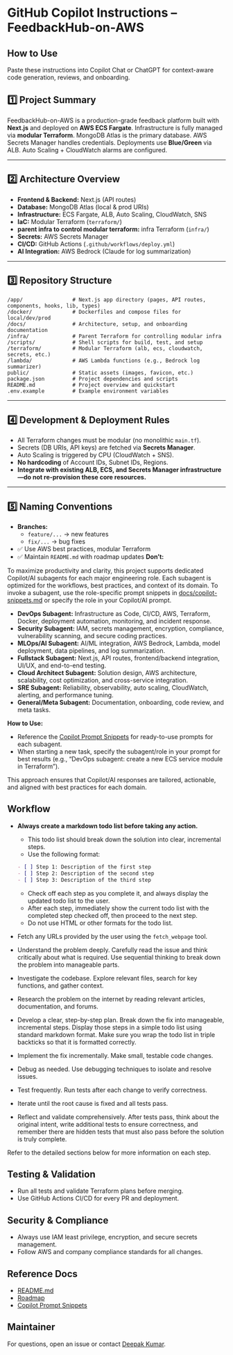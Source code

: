 
# GitHub Copilot Instructions – FeedbackHub-on-AWS

## How to Use
Paste these instructions into Copilot Chat or ChatGPT for context-aware code generation, reviews, and onboarding.

## 1️⃣ Project Summary
FeedbackHub-on-AWS is a production-grade feedback platform built with **Next.js** and deployed on **AWS ECS Fargate**. Infrastructure is fully managed via **modular Terraform**. MongoDB Atlas is the primary database. AWS Secrets Manager handles credentials. Deployments use **Blue/Green** via ALB. Auto Scaling + CloudWatch alarms are configured.

---

## 2️⃣ Architecture Overview
- **Frontend & Backend:** Next.js (API routes)
- **Database:** MongoDB Atlas (local & prod URIs)
- **Infrastructure:** ECS Fargate, ALB, Auto Scaling, CloudWatch, SNS
- **IaC:** Modular Terraform (`terraform/`)
- **parent infra to control modular terraform:** infra Terraform (`infra/`)
- **Secrets:** AWS Secrets Manager
- **CI/CD:** GitHub Actions (`.github/workflows/deploy.yml`)
- **AI Integration:** AWS Bedrock (Claude for log summarization)

---

## 3️⃣ Repository Structure
```
/app/                # Next.js app directory (pages, API routes, components, hooks, lib, types)
/docker/             # Dockerfiles and compose files for local/dev/prod
/docs/               # Architecture, setup, and onboarding documentation
/infra/              # Parent Terraform for controlling modular infra
/scripts/            # Shell scripts for build, test, and setup
/terraform/          # Modular Terraform (alb, ecs, cloudwatch, secrets, etc.)
/lambda/             # AWS Lambda functions (e.g., Bedrock log summarizer)
public/              # Static assets (images, favicon, etc.)
package.json         # Project dependencies and scripts
README.md            # Project overview and quickstart
.env.example         # Example environment variables
```
---

## 4️⃣ Development & Deployment Rules
- All Terraform changes must be modular (no monolithic `main.tf`).
- Secrets (DB URIs, API keys) are fetched via **Secrets Manager**.
- Auto Scaling is triggered by CPU (CloudWatch + SNS).
- **No hardcoding** of Account IDs, Subnet IDs, Regions.
- **Integrate with existing ALB, ECS, and Secrets Manager infrastructure—do not re-provision these core resources.**

---

## 5️⃣ Naming Conventions
- **Branches:**  
  - `feature/...` → new features  
  - `fix/...` → bug fixes  
- ✅ Use AWS best practices, modular Terraform
- ✅ Maintain `README.md` with roadmap updates
**Don’t:**


To maximize productivity and clarity, this project supports dedicated Copilot/AI subagents for each major engineering role. Each subagent is optimized for the workflows, best practices, and context of its domain. To invoke a subagent, use the role-specific prompt snippets in [docs/copilot-snippets.md](../docs/copilot-snippets.md) or specify the role in your Copilot/AI prompt.
- **DevOps Subagent:** Infrastructure as Code, CI/CD, AWS, Terraform, Docker, deployment automation, monitoring, and incident response.
- **Security Subagent:** IAM, secrets management, encryption, compliance, vulnerability scanning, and secure coding practices.
- **MLOps/AI Subagent:** AI/ML integration, AWS Bedrock, Lambda, model deployment, data pipelines, and log summarization.
- **Fullstack Subagent:** Next.js, API routes, frontend/backend integration, UI/UX, and end-to-end testing.
- **Cloud Architect Subagent:** Solution design, AWS architecture, scalability, cost optimization, and cross-service integration.
- **SRE Subagent:** Reliability, observability, auto scaling, CloudWatch, alerting, and performance tuning.
- **General/Meta Subagent:** Documentation, onboarding, code review, and meta tasks.

**How to Use:**
- Reference the [Copilot Prompt Snippets](../docs/copilot-snippets.md) for ready-to-use prompts for each subagent.
- When starting a new task, specify the subagent/role in your prompt for best results (e.g., “DevOps subagent: create a new ECS service module in Terraform”).

This approach ensures that Copilot/AI responses are tailored, actionable, and aligned with best practices for each domain.

## Workflow

- **Always create a markdown todo list before taking any action.**
  - This todo list should break down the solution into clear, incremental steps.
  - Use the following format:

  ```markdown
  - [ ] Step 1: Description of the first step
  - [ ] Step 2: Description of the second step
  - [ ] Step 3: Description of the third step
  ```
  - Check off each step as you complete it, and always display the updated todo list to the user.
  - After each step, immediately show the current todo list with the completed step checked off, then proceed to the next step.
  - Do not use HTML or other formats for the todo list.

- Fetch any URLs provided by the user using the `fetch_webpage` tool.
- Understand the problem deeply. Carefully read the issue and think critically about what is required. Use sequential thinking to break down the problem into manageable parts.
- Investigate the codebase. Explore relevant files, search for key functions, and gather context.
- Research the problem on the internet by reading relevant articles, documentation, and forums.
- Develop a clear, step-by-step plan. Break down the fix into manageable, incremental steps. Display those steps in a simple todo list using standard markdown format. Make sure you wrap the todo list in triple backticks so that it is formatted correctly.
- Implement the fix incrementally. Make small, testable code changes.
- Debug as needed. Use debugging techniques to isolate and resolve issues.
- Test frequently. Run tests after each change to verify correctness.
- Iterate until the root cause is fixed and all tests pass.
- Reflect and validate comprehensively. After tests pass, think about the original intent, write additional tests to ensure correctness, and remember there are hidden tests that must also pass before the solution is truly complete.

Refer to the detailed sections below for more information on each step.
## Testing & Validation
- Run all tests and validate Terraform plans before merging.
- Use GitHub Actions CI/CD for every PR and deployment.

## Security & Compliance
- Always use IAM least privilege, encryption, and secure secrets management.
- Follow AWS and company compliance standards for all changes.

## Reference Docs
- [README.md](../README.md)
- [Roadmap](../docs/roadmap.md)
- [Copilot Prompt Snippets](../docs/copilot-snippets.md)

## Maintainer
For questions, open an issue or contact [Deepak Kumar](https://github.com/deepakaryan1988).